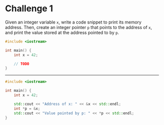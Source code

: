 # Challenge 1

Given an integer variable `x`, write a code snippet to print its memory address. Then, create an integer pointer `p` that points to the address of `x`, and print the value stored at the address pointed to by `p`.

```cpp
#include <iostream>

int main() {
    int x = 42;

    // TODO
}
```

---

```cpp
#include <iostream>

int main() {
    int x = 42;

    std::cout << "Address of x: " << &x << std::endl;
    int *p = &x;
    std::cout << "Value pointed by p: " << *p << std::endl;
}
```
